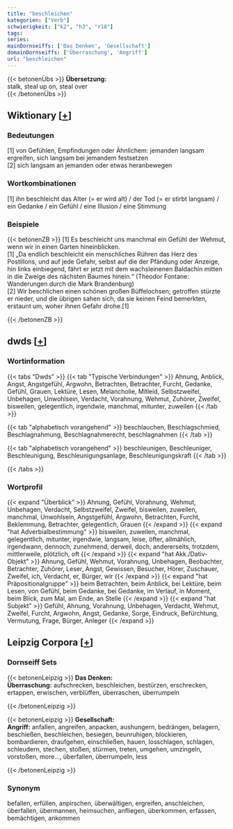 ```yaml
---
title: "beschleichen"
kategorien: ["Verb"]
schwierigkeit: ["k2", "h3", "r18"]
tags:
series:
mainDornseiffs: ['Das Denken', 'Gesellschaft']
domainDornseiffs: ['Überraschung', 'Angriff']
url: "beschleichen"
---
```


{{< betonenÜbs >}}
**Übersetzung:**  
stalk, steal  up on, steal  over  
{{< /betonenÜbs >}}

## Wiktionary [[+](https://de.wiktionary.org/wiki/beschleichen)]

### Bedeutungen
[1] von Gefühlen, Empfindungen oder Ähnlichem: jemanden langsam ergreifen, sich langsam bei jemandem festsetzen  
[2] sich langsam an jemanden oder etwas heranbewegen  

### Wortkombinationen
[1] ihn beschleicht das Alter (= er wird alt) / der Tod (= er stirbt langsam) / ein Gedanke / ein Gefühl / eine Illusion / eine Stimmung  

### Beispiele
{{< betonenZB >}}
[1] Es beschleicht uns manchmal ein Gefühl der Wehmut, wenn wir in einen Garten hineinblicken.  
[1] „Da endlich beschleicht ein menschliches Rühren das Herz des Postillons, und auf jede Gefahr, selbst auf die der Pfändung oder Anzeige, hin links einbiegend, fährt er jetzt mit dem wachsleinenen Baldachin mitten in die Zweige des nächsten Baumes hinein.“ (Theodor Fontane: Wanderungen durch die Mark Brandenburg)  
[2] Wir beschlichen einen schönen großen Büffelochsen; getroffen stürzte er nieder, und die übrigen sahen sich, da sie keinen Feind bemerkten, erstaunt um, woher ihnen Gefahr drohe.[1]  

{{< /betonenZB >}}


## dwds [[+](https://www.dwds.de/wb/beschleichen)]

### Wortinformation
{{< tabs "Dwds" >}}
{{< tab "Typische Verbindungen" >}}
Ahnung, Anblick, Angst, Angstgefühl, Argwohn, Betrachten, Betrachter, Furcht, Gedanke, Gefühl, Grauen, Lektüre, Lesen, Melancholie, Mitleid, Selbstzweifel, Unbehagen, Unwohlsein, Verdacht, Vorahnung, Wehmut, Zuhörer, Zweifel, bisweilen, gelegentlich, irgendwie, manchmal, mitunter, zuweilen
{{< /tab >}}

{{< tab "alphabetisch vorangehend" >}}
beschlauchen, Beschlagschmied, Beschlagnahmung, Beschlagnahmerecht, beschlagnahmen
{{< /tab >}}

{{< tab "alphabetisch vorangehend" >}}
beschleunigen, Beschleuniger, Beschleunigung, Beschleunigungsanlage, Beschleunigungskraft
{{< /tab >}}

{{< /tabs >}}

### Wortprofil
{{< expand "Überblick" >}} Ahnung, Gefühl, Vorahnung, Wehmut, Unbehagen, Verdacht, Selbstzweifel, Zweifel, bisweilen, zuweilen, manchmal, Unwohlsein, Angstgefühl, Argwohn, Betrachten, Furcht, Beklemmung, Betrachter, gelegentlich, Grauen {{< /expand >}}
{{< expand "hat Adverbialbestimmung" >}} bisweilen, zuweilen, manchmal, gelegentlich, mitunter, irgendwie, langsam, leise, öfter, allmählich, irgendwann, dennoch, zunehmend, derweil, doch, andererseits, trotzdem, mittlerweile, plötzlich, oft {{< /expand >}}
{{< expand "hat Akk./Dativ-Objekt" >}} Ahnung, Gefühl, Wehmut, Vorahnung, Unbehagen, Beobachter, Betrachter, Zuhörer, Leser, Angst, Gewissen, Besucher, Hörer, Zuschauer, Zweifel, ich, Verdacht, er, Bürger, wir {{< /expand >}}
{{< expand "hat Präpositionalgruppe" >}} beim Betrachten, beim Anblick, bei Lektüre, beim Lesen, von Gefühl, beim Gedanke, bei Gedanke, im Verlauf, in Moment, beim Blick, zum Mal, am Ende, an Stelle {{< /expand >}}
{{< expand "hat Subjekt" >}} Gefühl, Ahnung, Vorahnung, Unbehagen, Verdacht, Wehmut, Zweifel, Furcht, Argwohn, Angst, Gedanke, Sorge, Eindruck, Befürchtung, Vermutung, Frage, Bürger, Anleger {{< /expand >}}

## Leipzig Corpora [[+](https://corpora.uni-leipzig.de/en/res?word=beschleichen&corpusId=deu_newscrawl-public_2018)]

### Dornseiff Sets
{{< betonenLeipzig >}}
**Das Denken:**  
**Überraschung:** aufschrecken, beschleichen, bestürzen, erschrecken, ertappen, erwischen, verblüffen, überraschen, überrumpeln  

{{< /betonenLeipzig >}}


{{< betonenLeipzig >}}
**Gesellschaft:**  
**Angriff:** anfallen, angreifen, anpacken, aushungern, bedrängen, belagern, beschießen, beschleichen, besiegen, beunruhigen, blockieren, bombardieren, draufgehen, einschließen, hauen, losschlagen, schlagen, schleudern, stechen, stoßen, stürmen, treten, umgehen, umzingeln, vorstoßen, more..., überfallen, überrumpeln, less  

{{< /betonenLeipzig >}}

### Synonym
befallen, erfüllen, anpirschen, überwältigen, ergreifen, anschleichen, überfallen, übermannen, heimsuchen, anfliegen, überkommen, erfassen, bemächtigen, ankommen

